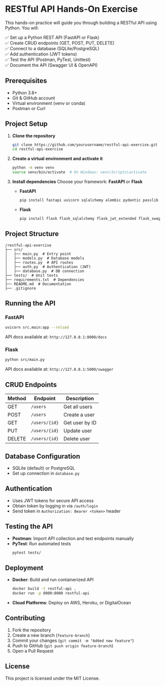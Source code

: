 # RESTful API Hands-On Exercise

This hands-on practice will guide you through building a RESTful API using Python. You will:

✅ Set up a Python REST API (FastAPI or Flask)  
✅ Create CRUD endpoints (GET, POST, PUT, DELETE)  
✅ Connect to a database (SQLite/PostgreSQL)  
✅ Add authentication (JWT tokens)  
✅ Test the API (Postman, PyTest, Unittest)  
✅ Document the API (Swagger UI & OpenAPI)  

## Prerequisites

- Python 3.8+
- Git & GitHub account
- Virtual environment (venv or conda)
- Postman or Curl

## Project Setup

1. **Clone the repository**
   ```sh
   git clone https://github.com/yourusername/restful-api-exercise.git
   cd restful-api-exercise
   ```

2. **Create a virtual environment and activate it**
   ```sh
   python -m venv venv
   source venv/bin/activate  # On Windows: venv\Scripts\activate
   ```

3. **Install dependencies**
   Choose your framework: **FastAPI** or **Flask**
   
   - **FastAPI**
     ```sh
     pip install fastapi uvicorn sqlalchemy alembic pydantic passlib python-jose
     ```
   - **Flask**
     ```sh
     pip install flask flask_sqlalchemy flask_jwt_extended flask_swagger_ui
     ```

## Project Structure

```
/restful-api-exercise
├── src/
│   ├── main.py  # Entry point
│   ├── models.py  # Database models
│   ├── routes.py  # API routes
│   ├── auth.py  # Authentication (JWT)
│   ├── database.py  # DB connection
├── tests/  # Unit tests
├── requirements.txt  # Dependencies
├── README.md  # Documentation
├── .gitignore
```

## Running the API

### FastAPI
```sh
uvicorn src.main:app --reload
```
API docs available at: `http://127.0.0.1:8000/docs`

### Flask
```sh
python src/main.py
```
API docs available at: `http://127.0.0.1:5000/swagger`

## CRUD Endpoints

| Method | Endpoint        | Description |
|--------|----------------|-------------|
| GET    | `/users`        | Get all users |
| POST   | `/users`       | Create a user |
| GET    | `/users/{id}`  | Get user by ID |
| PUT    | `/users/{id}`  | Update user |
| DELETE | `/users/{id}`  | Delete user |

## Database Configuration

- SQLite (default) or PostgreSQL
- Set up connection in `database.py`

## Authentication

- Uses JWT tokens for secure API access
- Obtain token by logging in via `/auth/login`
- Send token in `Authorization: Bearer <token>` header

## Testing the API

- **Postman**: Import API collection and test endpoints manually
- **PyTest**: Run automated tests
  ```sh
  pytest tests/
  ```

## Deployment

- **Docker**: Build and run containerized API
  ```sh
  docker build -t restful-api .
  docker run -p 8000:8000 restful-api
  ```
- **Cloud Platforms**: Deploy on AWS, Heroku, or DigitalOcean

## Contributing

1. Fork the repository
2. Create a new branch (`feature-branch`)
3. Commit your changes (`git commit -m "Added new feature"`)
4. Push to GitHub (`git push origin feature-branch`)
5. Open a Pull Request

## License

This project is licensed under the MIT License.

